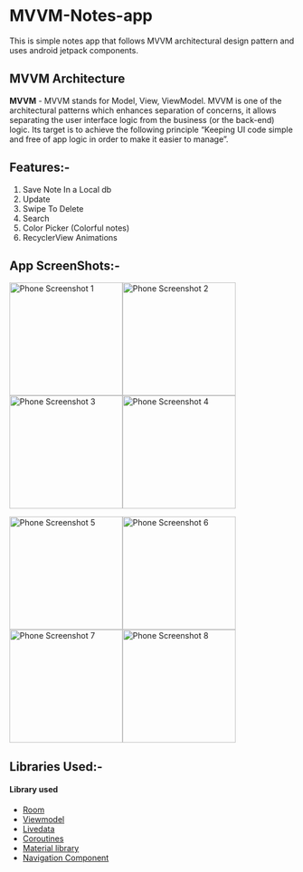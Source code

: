 # MVVM-Notes-app
This is simple notes app that follows MVVM architectural design pattern and uses android jetpack components.

## MVVM Architecture

__MVVM__ - MVVM stands for Model, View, ViewModel. MVVM is one of the architectural patterns which enhances separation of concerns, it allows separating the user interface logic from the business (or the back-end) logic. Its target is to achieve the following principle “Keeping UI code simple and free of app logic in order to make it easier to manage”.          


<!-- ![mvvm_architecture](https://user-images.githubusercontent.com/60071765/94697016-50584e00-0355-11eb-924e-4ea28814b94e.png) -->


<!-- ## Android Jetpack components:-
1. __Navigation Components__ - Navigation component helps you implement navigation, from simple button clicks to more complex patterns, such as app bars and the navigation drawer. The Navigation component also ensures a consistent and predictable user experience by adhering to an established set of principles.

2. __Android Room Persistence__ - It is a SQLite object mapping library. Use it to Avoid boilerplate code and easily convert SQLite table data to Java objects. Room provides compile time checks of SQLite statements and can return RxJava, Flowable and LiveData observables.

3. __Kotlin Coroutines__ - A coroutine is a concurrency design pattern that you can use on Android to simplify code that executes asynchronously. On Android, coroutines help to manage long-running tasks that might otherwise block the main thread and cause your app to become unresponsive.

4. __ViewModel__ - It manages UI-related data in a lifecycle-conscious way. It stores UI-related data that isn't destroyed on app rotations.

5. __LiveData__ - It notifies views of any database changes. Use LiveData to build data objects that notify views when the underlying database changes.

6. __Kotlin__ - Kotlin is a modern statically typed programming language used by over 60% of professional Android developers that helps boost productivity, developer satisfaction, and code safety.

          It also uses RecyclerView with DiffUtill to improves overall app performances
 -->
## Features:-
1. Save Note In a Local db
2. Update
3. Swipe To Delete
4. Search
5. Color Picker (Colorful notes)
5. RecyclerView Animations

## App ScreenShots:-

<!-- ![ezgif com-gif-maker](https://user-images.githubusercontent.com/60071765/94704102-302c8d00-035d-11eb-9035-e04487341b14.gif)
![ezgif com-gif-maker (1)](https://user-images.githubusercontent.com/60071765/94704994-28211d00-035e-11eb-859a-7ed354b1e2be.gif)
 -->


<!-- ![screenshot_20200930-192853_not](https://user-images.githubusercontent.com/60071765/94698129-9feb4980-0356-11eb-836b-859bfc29bd01.png)
![screenshot_20200930-192914_not](https://user-images.githubusercontent.com/60071765/94698702-33bd1580-0357-11eb-873e-df51a27ff3e7.png) -->




<img width="200" alt="Phone Screenshot 1" src="https://user-images.githubusercontent.com/101714917/172634632-842553ca-34a9-4156-8116-b1f42292b455.png"><img width="200" alt="Phone Screenshot 2" src="https://user-images.githubusercontent.com/101714917/172634650-7ce774f0-b6a2-4711-b338-5e368cb781f6.png"><img width="200" alt="Phone Screenshot 3" src="https://user-images.githubusercontent.com/101714917/172635363-5295b4df-62d6-4d98-81a3-18e8462c7ad5.png"><img width="200" alt="Phone Screenshot 4" src="https://user-images.githubusercontent.com/101714917/172635384-224c575c-faff-47cf-b02a-c7cf297e9507.png">

<img width="200" alt="Phone Screenshot 5" src="https://user-images.githubusercontent.com/101714917/172634682-ccd472ab-9a61-4b6a-9548-68d6e5270ca2.png"><img width="200" alt="Phone Screenshot 6" src="https://user-images.githubusercontent.com/101714917/172636085-25c556d8-055b-4f81-9ace-f7d0ab3d765a.png"><img width="200" alt="Phone Screenshot 7" src="https://user-images.githubusercontent.com/101714917/172634745-00690dc5-76b8-4bba-b2ef-cc43c3f5c767.png"><img width="200" alt="Phone Screenshot 8" src="https://user-images.githubusercontent.com/101714917/172634758-c6f3294c-a0d4-425e-af5c-2ad016c18e1e.png">






## Libraries Used:-
   <h4>Library used</h4>
<ul>
<li><a href="https://developer.android.com/topic/libraries/architecture/room" target="_blank">Room</a></li>
<li><a href="https://developer.android.com/topic/libraries/architecture/viewmodel" target="_blank">Viewmodel</a></li>
<li><a href="https://developer.android.com/topic/libraries/architecture/livedata">Livedata</a></li>
<li><a href="https://developer.android.com/kotlin/coroutines" target="_blank">Coroutines</a></li>
<li><a href="https://material.io/develop/android/docs/getting-started/" target="_blank">Material library</a></li>
<li><a href="https://developer.android.com/guide/navigation/navigation-getting-started" target="_blank">Navigation Component</a></li>
   
</ul>

